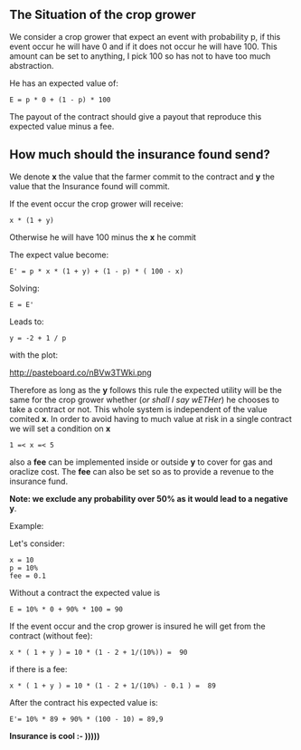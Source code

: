 ## The Situation of the crop grower

We consider a crop grower that expect an event with probability p, if this event occur he will have 0 and if it does not occur he will have 100. This amount can be set to anything, I pick 100 so has not to have too much abstraction.

He has an expected value of:

    E = p * 0 + (1 - p) * 100 

The payout of the contract should give a payout that reproduce this expected value minus a fee.

## How much should the insurance found send?

We denote **x** the value that the farmer commit to the contract and **y** the value that the Insurance found will commit.

If the event occur the crop grower will receive:
 
    x * (1 + y) 

Otherwise he will have 100 minus the **x** he commit

The expect value become:

    E' = p * x * (1 + y) + (1 - p) * ( 100 - x) 

Solving: 

    E = E'

Leads to:


    y = -2 + 1 / p

 
with the plot:

http://pasteboard.co/nBVw3TWki.png

Therefore as long as the **y** follows this rule the expected utility will be the same for the crop grower whether (*or shall I say wETHer*) he chooses to take a contract or not. This whole system  is independent of the value comited **x**. In order to avoid having to much value at risk in a single contract we will set a condition on **x**

    1 =< x =< 5

also a **fee** can be implemented inside or outside **y** to cover for gas and oraclize cost. The **fee** can also be set so as to provide a revenue to the insurance fund.

**Note: we exclude any probability over 50% as it would lead to a negative y**.




Example:


Let's consider:

    x = 10
    p = 10%
    fee = 0.1


Without a contract the expected value is

    E = 10% * 0 + 90% * 100 = 90

If the event occur and the crop grower is insured he will get from the contract (without fee):

    x * ( 1 + y ) = 10 * (1 - 2 + 1/(10%)) =  90

if there is a fee:

    x * ( 1 + y ) = 10 * (1 - 2 + 1/(10%) - 0.1 ) =  89

After the contract his expected value is:

    E'= 10% * 89 + 90% * (100 - 10) = 89,9

**Insurance is cool :- )))))**
